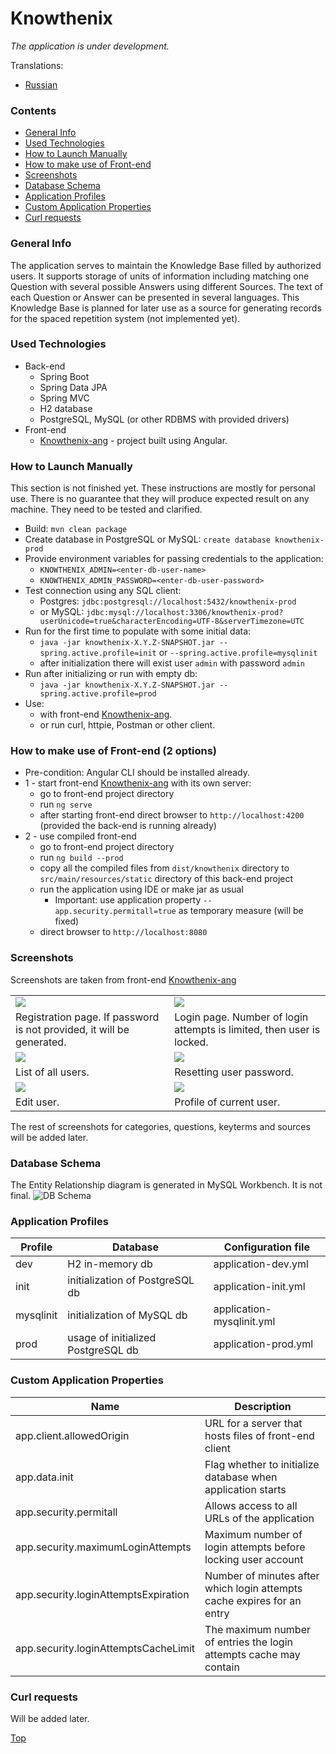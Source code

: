 # Knowthenix

_The application is under development._

Translations:  
* [Russian](README.md)

### Contents
* [General Info](#general-info)
* [Used Technologies](#used-technologies)
* [How to Launch Manually](#how-to-launch-manually)
* [How to make use of Front-end](#how-to-make-use-of-front-end-2-options)
* [Screenshots](#screenshots)
* [Database Schema](#database-schema)
* [Application Profiles](#application-profiles)
* [Custom Application Properties](#custom-application-properties)
* [Curl requests](#curl-requests)

### General Info

The application serves to maintain the Knowledge Base filled by authorized users.
It supports storage of units of information including matching one Question with several possible Answers using 
different Sources.
The text of each Question or Answer can be presented in several languages.
This Knowledge Base is planned for later use as a source for generating records for the spaced repetition system
(not implemented yet).

### Used Technologies
* Back-end
    * Spring Boot
    * Spring Data JPA
    * Spring MVC
    * H2 database
    * PostgreSQL, MySQL (or other RDBMS with provided drivers)
* Front-end
    * [Knowthenix-ang](https://github.com/dpopkov/knowthenix-ang) - project built using Angular.

### How to Launch Manually
This section is not finished yet. These instructions are mostly for personal use.
There is no guarantee that they will produce expected result on any machine.
They need to be tested and clarified.
* Build: `mvn clean package`
* Create database in PostgreSQL or MySQL: `create database knowthenix-prod`
* Provide environment variables for passing credentials to the application:
    * `KNOWTHENIX_ADMIN=<enter-db-user-name>`
    * `KNOWTHENIX_ADMIN_PASSWORD=<enter-db-user-password>`
* Test connection using any SQL client:
    * Postgres: `jdbc:postgresql://localhost:5432/knowthenix-prod`
    * or MySQL: `jdbc:mysql://localhost:3306/knowthenix-prod?userUnicode=true&characterEncoding=UTF-8&serverTimezone=UTC`
* Run for the first time to populate with some initial data: 
    * `java -jar knowthenix-X.Y.Z-SNAPSHOT.jar --spring.active.profile=init` or `--spring.active.profile=mysqlinit`
    * after initialization there will exist user `admin` with password `admin`
* Run after initializing or run with empty db: 
    * `java -jar knowthenix-X.Y.Z-SNAPSHOT.jar --spring.active.profile=prod`
* Use: 
    * with front-end [Knowthenix-ang](https://github.com/dpopkov/knowthenix-ang).
    * or run curl, httpie, Postman or other client.
    
### How to make use of Front-end (2 options) 
* Pre-condition: Angular CLI should be installed already.
* 1 - start front-end [Knowthenix-ang](https://github.com/dpopkov/knowthenix-ang) with its own server:
    * go to front-end project directory
    * run `ng serve`
    * after starting front-end direct browser to `http://localhost:4200` (provided the back-end is running already)
* 2 - use compiled front-end
    * go to front-end project directory
    * run `ng build --prod` 
    * copy all the compiled files from `dist/knowthenix` directory to `src/main/resources/static` directory of this back-end project
    * run the application using IDE or make jar as usual
        * Important: use application property `--app.security.permitall=true` as temporary measure (will be fixed)
    * direct browser to `http://localhost:8080`

### Screenshots

Screenshots are taken from front-end [Knowthenix-ang](https://github.com/dpopkov/knowthenix-ang)

|  |  |
| ------------- | ------------- |
| <img align="center" src="docs/images/ui-01-register.png" /> | <img align="center" src="docs/images/ui-02-login.png" /> |
| Registration page. If password is not provided, it will be generated. | Login page. Number of login attempts is limited, then user is locked. |
| <img align="center" src="docs/images/ui-03-users.png" /> | <img align="center" src="docs/images/ui-04-settings.png" /> |
| List of all users. | Resetting user password. | 
| <img align="center" src="docs/images/ui-05-edit-user.png" /> | <img align="center" src="docs/images/ui-06-profile.png" /> |
| Edit user. | Profile of current user. |

The rest of screenshots for categories, questions, keyterms and sources will be added later.

### Database Schema
The Entity Relationship diagram is generated in MySQL Workbench. It is not final.
![DB Schema](docs/images/db-schema.png)

### Application Profiles
| Profile | Database | Configuration file |
|---------|----------|--------------------|
| dev     | H2 in-memory db     | application-dev.yml |
| init    | initialization of PostgreSQL db      | application-init.yml |
| mysqlinit| initialization of MySQL db      | application-mysqlinit.yml |
| prod    | usage of initialized PostgreSQL db      | application-prod.yml |

### Custom Application Properties
| Name | Description |
|---------|----------|
| app.client.allowedOrigin | URL for a server that hosts files of front-end client |
| app.data.init | Flag whether to initialize database when application starts |
| app.security.permitall | Allows access to all URLs of the application |
| app.security.maximumLoginAttempts | Maximum number of login attempts before locking user account |
| app.security.loginAttemptsExpiration | Number of minutes after which login attempts cache expires for an entry |
| app.security.loginAttemptsCacheLimit | The maximum number of entries the login attempts cache may contain |

### Curl requests
Will be added later.

[Top](#knowthenix)
